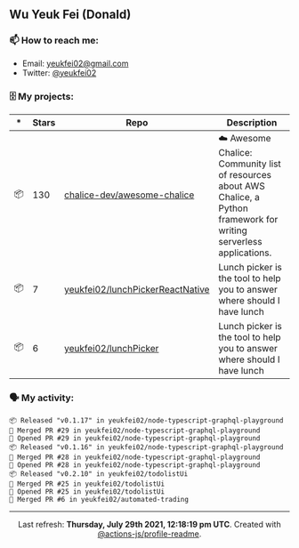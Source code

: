 ## Wu Yeuk Fei (Donald)

### 📫 How to reach me:

- Email: [yeukfei02@gmail.com](yeukfei02@gmail.com)
- Twitter: [@yeukfei02](https://twitter.com/yeukfei02)

### 🗄 My projects:

|*|Stars|Repo|Description|
|---|---|---|---|
| 📦 | 130 | [chalice-dev/awesome-chalice](https://github.com/chalice-dev/awesome-chalice) | ☁️ Awesome Chalice: Community list of resources about AWS Chalice, a Python framework for writing serverless applications. |
| 📦 | 7 | [yeukfei02/lunchPickerReactNative](https://github.com/yeukfei02/lunchPickerReactNative) | Lunch picker is the tool to help you to answer where should I have lunch |
| 📦 | 6 | [yeukfei02/lunchPicker](https://github.com/yeukfei02/lunchPicker) | Lunch picker is the tool to help you to answer where should I have lunch |

### 🗣 My activity:

```
📦 Released "v0.1.17" in yeukfei02/node-typescript-graphql-playground
🎉 Merged PR #29 in yeukfei02/node-typescript-graphql-playground
💪 Opened PR #29 in yeukfei02/node-typescript-graphql-playground
📦 Released "v0.1.16" in yeukfei02/node-typescript-graphql-playground
🎉 Merged PR #28 in yeukfei02/node-typescript-graphql-playground
💪 Opened PR #28 in yeukfei02/node-typescript-graphql-playground
📦 Released "v0.2.10" in yeukfei02/todolistUi
🎉 Merged PR #25 in yeukfei02/todolistUi
💪 Opened PR #25 in yeukfei02/todolistUi
🎉 Merged PR #6 in yeukfei02/automated-trading
```

---

<p align="center">Last refresh: <b>Thursday, July 29th 2021, 12:18:19 pm UTC</b>. Created with <a href=https://github.com/marketplace/actions/profile-readme>@actions-js/profile-readme</a>.</p>
